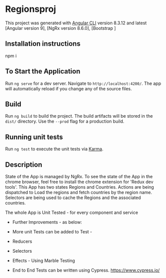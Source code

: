 # Regionsproj

This project was generated with [Angular CLI](https://github.com/angular/angular-cli) version 8.3.12  and latest [Angular version 9], [NgRx version 8.6.0], [Bootstrap ]

## Installation instructions
npm i 

## To Start the Application

Run `ng serve` for a dev server. Navigate to `http://localhost:4200/`. The app will automatically reload if you change any of the source files.



## Build

Run `ng build` to build the project. The build artifacts will be stored in the `dist/` directory. Use the `--prod` flag for a production build.

## Running unit tests

Run `ng test` to execute the unit tests via [Karma](https://karma-runner.github.io).


## Description
State of the App is managed by NgRx. To see the state of the App in the chrome browser, feel free to install the chrome extension for 'Redux dev tools'. This App has two states Regions and Countries. Actions are being dispatched to Load the regions and fetch countries by the region name.
Selectors are being used to cache the Regions and the associated countries.

The whole App is Unit Tested - for every component and service
- Further Improvements - as below: 

- More unit Tests can be added to Test - 
- Reducers
- Selectors
- Effects - Using Marble Testing

- End to End Tests can be written using Cypress.
https://www.cypress.io/ 
